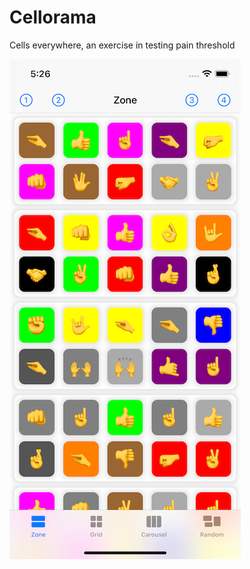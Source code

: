 # Cellorama

Cells everywhere, an exercise in testing pain threshold

<img src="Resources/app.png" alt="Cellorama" />
